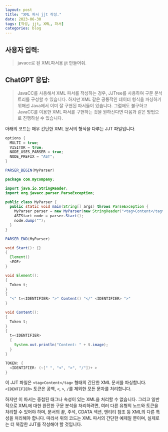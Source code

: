 ```yaml
---
layout: post
title: "XML 파서 jjt 작성."
date: 2023-06-30
tags: [작성, jjt, XML, 파서]
categories: blog
---
```


## 사용자 입력:
> javacc로 된  XML파서용 jjt 만들어줘.

## ChatGPT 응답:
> JavaCC를 사용해서 XML 파서를 작성하는 경우, JJTree를 사용하여 구문 분석 트리를 구성할 수 있습니다. 하지만 XML 같은 공통적인 데이터 형식을 파싱하기 위해선 Java에서 이미 잘 구현된 파서들이 있습니다. 그럼에도 불구하고 JavaCC를 이용한 XML 파서를 구현하는 것을 원하신다면 다음과 같은 방법으로 진행하실 수 있습니다. 

아래의 코드는 매우 간단한 XML 문서의 형식을 다루는 JJT 파일입니다. 

```java
options {
  MULTI = true;
  VISITOR = true;
  NODE_USES_PARSER = true;
  NODE_PREFIX = "AST";
}

PARSER_BEGIN(MyParser)

package com.mycompany;

import java.io.StringReader;
import org.javacc.parser.ParseException;

public class MyParser {
  public static void main(String[] args) throws ParseException {
    MyParser parser = new MyParser(new StringReader("<tag>Content</tag>"));
    ASTStart node = parser.Start();
    node.dump("");
  }
}

PARSER_END(MyParser)

void Start(): {}
{
  Element()
  <EOF>
}

void Element():
{
  Token t;
}
{
  "<" t=<IDENTIFIER> ">" Content() "</" <IDENTIFIER> ">"
}

void Content():
{
  Token t;
}
{
  t=<IDENTIFIER>
  {
    System.out.println("Content: " + t.image);
  }
}

TOKEN: {
  <IDENTIFIER: (~[" ", "<", ">", "/"])+ >
}
```

이 JJT 파일은 `<tag>Content</tag>` 형태의 간단한 XML 문서를 파싱합니다. `<IDENTIFIER>` 토큰은 공백, `<`, `>`, `/`를 제외한 모든 문자를 처리합니다.

하지만 이 파서는 중첩된 태그나 속성이 있는 XML을 처리할 수 없습니다. 그리고 일반적으로 XML에 대한 완전한 구문 분석을 처리하려면, 여러 다른 유형의 노드와 토큰을 처리할 수 있어야 하며, 문서의 끝, 주석, CDATA 섹션, 엔티티 참조 등 XML의 다른 특성을 처리해야 합니다. 따라서 위의 코드는 XML 파서의 간단한 예제일 뿐이며, 실제로는 더 복잡한 JJT를 작성해야 할 것입니다.

